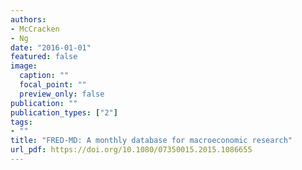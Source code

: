 ```yaml
---
authors:
- McCracken
- Ng
date: "2016-01-01"
featured: false
image:
  caption: ""
  focal_point: ""
  preview_only: false
publication: ""
publication_types: ["2"]
tags:
- ""
title: "FRED-MD: A monthly database for macroeconomic research"
url_pdf: https://doi.org/10.1080/07350015.2015.1086655
---
```

